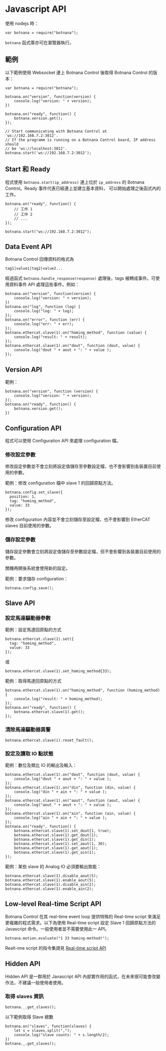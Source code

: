 # Javascript API

使用 nodejs 時：

    var botnana = require("botnana");

`botnana` 函式庫亦可在瀏覽器執行。

## 範例

以下範例使用 Websocket 連上 Botnana Control 後取得 Botnana Control 的版本：

    var botnana = require("botnana");

    botnana.on("version", function(version) {
        console.log("version: " + version);
    })

    botnana.on("ready", function() {
        botnana.version.get();
    });

    // Start communicating with Botnana Control at 'ws://192.168.7.2:3012'.
    // If the programm is running on a Botnana Control board, IP address should
    // be 'ws://localhost:3012'.
    botnana.start('ws://192.168.7.2:3012');

## Start 和 Ready

程式使用 `botnana.start(ip_address)` 連上位於 `ip_address` 的 Botnana Control。Ready 事件代表已經連上並建立基本資料，
可以開始處理之後函式內的工作。

    botnana.on("ready", function() {
        // 工作 1
        // 工作 2
        // ...
    });

    botnana.start("ws://192.168.7.2:3012");

## Data Event API

Botnana Control 回傳資料的格式為

    tag1|value1|tag2|value2...

經過函式 `botnana.handle_response(response)` 處理後，tags 被轉成事件。可使用資料事件 API 處理這些事件。例如：

    botnana.on("version", function(version) {
        console.log("version: " + version);
    })
    botnana.on("log", function (log) {
        console.log("log: " + log);
    });
    botnana.on("error", function (err) {
        console.log("err: " + err);
    });
    botnana.ethercat.slave(1).on("homing_method", function (value) {
        console.log("result: " + result);
    });
    botnana.ethercat.slave(1).on("dout", function (dout, value) {
        console.log("dout " + aout + ": " + value );
    });

## Version API

範例：

    botnana.on("version", function (version) {
        console.log("version: " + version);        
    });
    botnana.on("ready", function() {
        botnana.version.get();
    })

## Configuration API

程式可以使用 Configuration API 來處理 configuration 檔。

### 修改設定參數

修改設定參數並不會立刻將設定值儲存至參數設定檔，也不會影響到各裝置目前使用的參數。

範例：修改 configuration 檔中 slave 1 的回歸原點方法。

    botnana.config.set_slave({
      position: 1,
      tag: "homing_method",
      value: 33
    });

修改 configuration 內容並不會立刻儲存至設定檔，也不會影響到 EtherCAT slaves 目前使用的參數。

### 儲存設定參數

儲存設定參數會立刻將設定值儲存至參數設定檔，但不會影響到各裝置目前使用的參數。

關機再開後系統會使用新的設定。

範例：要求儲存 configuration：

    botnana.config.save();

## Slave API

### 設定馬達驅動器參數

範例：設定馬達回原點的方式

    botnana.ethercat.slave(1).set({
      tag: "homing_method",
      value: 33
    });

或

    botnana.ethercat.slave(1).set_homing_method{33);

範例：取得馬達回原點的方式

    botnana.ethercat.slave(1).on("homing_method", function (homing_method) {
        console.log("result: " + homing_method);
    });
    botnana.on("ready", function() {
        botnana.ethercat.slave(1).get();
    });

### 清除馬達驅動器異警

    botnana.ethercat.slave(i).reset_fault();

### 設定及讀取 IO 點狀態

範例：數位及類比 IO 的輸出及輸入：

    botnana.ethercat.slave(1).on("dout", function (dout, value) {
        console.log("dout " + aout + ": " + value );
    });
    botnana.ethercat.slave(1).on("din", function (din, value) {
        console.log("din " + ain + ": " + value );
    });
    botnana.ethercat.slave(1).on("aout", function (aout, value) {
        console.log("aout " + aout + ": " + value );
    });
    botnana.ethercat.slave(1).on("ain", function (ain, value) {
        console.log("ain " + ain + ": " + value );
    });
    botnana.on("ready", function() {
        botnana.ethercat.slave(1).set_dout{1, true);
        botnana.ethercat.slave(1).get_dout(1);
        botnana.ethercat.slave(1).get_din(1);
        botnana.ethercat.slave(1).set_aout(1, 30);
        botnana.ethercat.slave(1).get_aout(1);
        botnana.ethercat.slave(1).get_ain(1);
    });

範例：某些 slave 的 Analog IO 必須要輸出致能：

    botnana.ethercat.slave(1).disable_aout(5);
    botnana.ethercat.slave(1).enable_aout(5);
    botnana.ethercat.slave(1).disable_ain(2);
    botnana.ethercat.slave(1).enable_ain(2);

## Low-level Real-time Script API

Botnana Control 在其 real-time event loop 提供特殊的 Real-time script 來滿足更複雜的程式需求。以下為使用 Real-time script 設定 Slave 1 回歸原點方法的 Javascript 命令。一般使用者並不需要使用此一 API。

    botnana.motion.evaluate("1 33 homing-method!");

Realt-ime script 的指令集請見 [Real-time script API](./real-time-script-api.md)

## Hidden API

Hidden API 是一群用於 Javascript API 內部實作用的函式，在未來很可能會改變作法，不建議一般使用者使用。

### 取得 slaves 資訊

    botnana._.get_slaves();

以下範例取得 Slave 總數

    botnana.on("slaves", function(slaves) {
        let s = slaves.split(",");
        console.log("slave counts: " + s.length/2);
    })
    botnana._.get_slaves();
